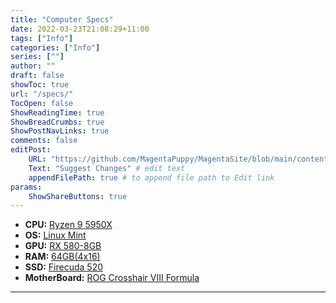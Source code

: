 ```yaml
---
title: "Computer Specs"
date: 2022-03-23T21:08:29+11:00
tags: ["Info"]
categories: ["Info"]
series: [""]
author: ""
draft: false
showToc: true
url: "/specs/"
TocOpen: false
ShowReadingTime: true
ShowBreadCrumbs: true
ShowPostNavLinks: true
comments: false
editPost:
    URL: "https://github.com/MagentaPuppy/MagentaSite/blob/main/content"
    Text: "Suggest Changes" # edit text
    appendFilePath: true # to append file path to Edit link
params:
    ShowShareButtons: true
---
```


- **CPU:** [Ryzen 9 5950X](https://www.amd.com/en/products/cpu/amd-ryzen-9-5950x)
- **OS:** [Linux Mint](https://linuxmint.com/)
- **GPU:** [RX 580-8GB](https://www.amd.com/en/products/graphics/radeon-rx-580)
- **RAM:** [64GB(4x16)](https://www.gskill.com/product/165/166/1562743478/F4-3600C16D-32GTZRC)
- **SSD:** [Firecuda 520](https://www.seagate.com/au/en/products/gaming-drives/pc-gaming/firecuda-520-ssd/)
- **MotherBoard:** [ROG Crosshair VIII Formula](https://rog.asus.com/us/motherboards/rog-crosshair/rog-crosshair-viii-formula-model/)

---
